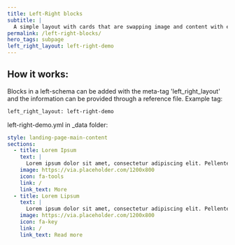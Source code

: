 ```yaml
---
title: Left-Right blocks
subtitle: |
  A simple layout with cards that are swapping image and content with each entry.
permalink: /left-right-blocks/
hero_tags: subpage
left_right_layout: left-right-demo
---
```


## How it works:

Blocks in a left-schema can be added with the meta-tag 'left_right_layout' and the information can be provided through a reference file.
Example tag:

```html
left_right_layout: left-right-demo
```

left-right-demo.yml in \_data folder:

```yaml
style: landing-page-main-content
sections:
  - title: Lorem Ipsum
    text: |
      Lorem ipsum dolor sit amet, consectetur adipiscing elit. Pellentesque non enim dolor. Pellentesque eget eros blandit, imperdiet metus id, sagittis dolor.
    image: https://via.placeholder.com/1200x800
    icon: fa-tools
    link: /
    link_text: More
  - title: Lorem Lipsum
    text: |
      Lorem ipsum dolor sit amet, consectetur adipiscing elit. Pellentesque non enim dolor. Pellentesque eget eros blandit, imperdiet metus id, sagittis dolor.
    image: https://via.placeholder.com/1200x800
    icon: fa-key
    link: /
    link_text: Read more
```
